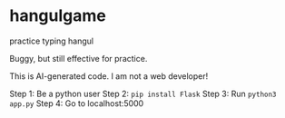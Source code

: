 # hangulgame
practice typing hangul

Buggy, but still effective for practice.

This is AI-generated code. I am not a web developer!

Step 1: Be a python user
Step 2: `pip install Flask`
Step 3: Run `python3 app.py`
Step 4: Go to localhost:5000


